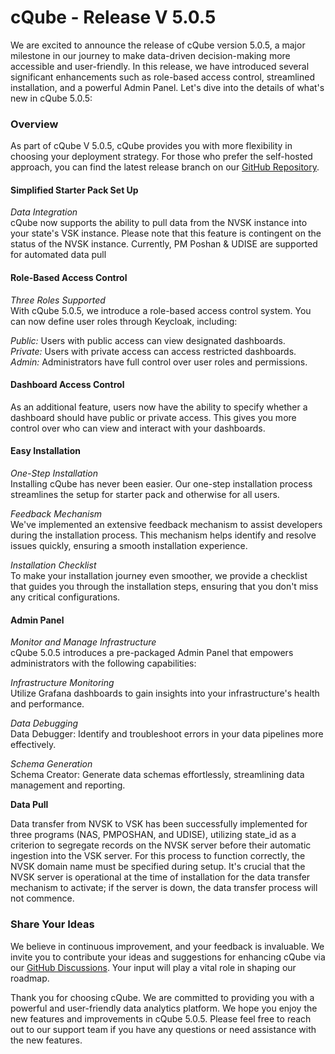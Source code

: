 # cQube - Release V 5.0.5

We are excited to announce the release of cQube version 5.0.5, a major milestone in our journey to make data-driven decision-making more accessible and user-friendly. In this release, we have introduced several significant enhancements such as role-based access control, streamlined installation, and a powerful Admin Panel. Let's dive into the details of what's new in cQube 5.0.5:

### Overview

As part of cQube V 5.0.5, cQube provides you with more flexibility in choosing your deployment strategy. For those who prefer the self-hosted approach, you can find the latest release branch on our [GitHub Repository](https://github.com/Sunbird-cQube/cqube-devops/tree/release-v5.0.5).

#### Simplified Starter Pack Set Up

_Data Integration_\
cQube now supports the ability to pull data from the NVSK instance into your state's VSK instance. Please note that this feature is contingent on the status of the NVSK instance. Currently, PM Poshan & UDISE are supported for automated data pull

#### Role-Based Access Control

_Three Roles Supported_\
With cQube 5.0.5, we introduce a role-based access control system. You can now define user roles through Keycloak, including:

_Public:_ Users with public access can view designated dashboards.\
_Private:_ Users with private access can access restricted dashboards.\
_Admin:_ Administrators have full control over user roles and permissions.

#### Dashboard Access Control

As an additional feature, users now have the ability to specify whether a dashboard should have public or private access. This gives you more control over who can view and interact with your dashboards.

#### Easy Installation

_One-Step Installation_\
Installing cQube has never been easier. Our one-step installation process streamlines the setup for starter pack and otherwise for all users.

_Feedback Mechanism_\
We've implemented an extensive feedback mechanism to assist developers during the installation process. This mechanism helps identify and resolve issues quickly, ensuring a smooth installation experience.

_Installation Checklist_\
To make your installation journey even smoother, we provide a checklist that guides you through the installation steps, ensuring that you don't miss any critical configurations.

#### Admin Panel

_Monitor and Manage Infrastructure_\
cQube 5.0.5 introduces a pre-packaged Admin Panel that empowers administrators with the following capabilities:

_Infrastructure Monitoring_\
Utilize Grafana dashboards to gain insights into your infrastructure's health and performance.

_Data Debugging_\
Data Debugger: Identify and troubleshoot errors in your data pipelines more effectively.

_Schema Generation_\
Schema Creator: Generate data schemas effortlessly, streamlining data management and reporting.

**Data Pull**&#x20;

Data transfer from NVSK to VSK has been successfully implemented for three programs (NAS, PMPOSHAN, and UDISE), utilizing state\_id as a criterion to segregate records on the NVSK server before their automatic ingestion into the VSK server. For this process to function correctly, the NVSK domain name must be specified during setup. It's crucial that the NVSK server is operational at the time of installation for the data transfer mechanism to activate; if the server is down, the data transfer process will not commence.



### Share Your Ideas

We believe in continuous improvement, and your feedback is invaluable. We invite you to contribute your ideas and suggestions for enhancing cQube via our [GitHub Discussions](https://github.com/orgs/Sunbird-cQube/discussions/791). Your input will play a vital role in shaping our roadmap.

Thank you for choosing cQube. We are committed to providing you with a powerful and user-friendly data analytics platform. We hope you enjoy the new features and improvements in cQube 5.0.5. Please feel free to reach out to our support team if you have any questions or need assistance with the new features.

